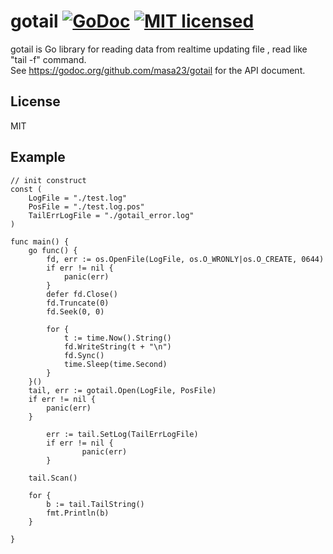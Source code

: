# gotail [![GoDoc](https://godoc.org/github.com/masa23/gotail?status.svg)](https://godoc.org/github.com/masa23/gotail) [![MIT licensed](https://img.shields.io/badge/license-MIT-blue.svg)](https://raw.githubusercontent.com/hyperium/hyper/master/LICENSE)

gotail is Go library for reading data from realtime updating file , read like "tail -f" command.  
See https://godoc.org/github.com/masa23/gotail for the API document.

## License
MIT

## Example

```
// init construct
const (
	LogFile = "./test.log"
	PosFile = "./test.log.pos"
	TailErrLogFile = "./gotail_error.log"
)

func main() {
	go func() {
		fd, err := os.OpenFile(LogFile, os.O_WRONLY|os.O_CREATE, 0644)
		if err != nil {
			panic(err)
		}
		defer fd.Close()
		fd.Truncate(0)
		fd.Seek(0, 0)

		for {
			t := time.Now().String()
			fd.WriteString(t + "\n")
			fd.Sync()
			time.Sleep(time.Second)
		}
	}()
	tail, err := gotail.Open(LogFile, PosFile)
	if err != nil {
		panic(err)
	}

        err := tail.SetLog(TailErrLogFile)
        if err != nil {
                panic(err)
        }

	tail.Scan()

	for {
		b := tail.TailString()
		fmt.Println(b)
	}

}
```
